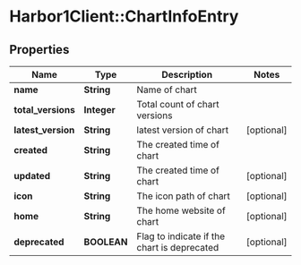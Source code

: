 # Harbor1Client::ChartInfoEntry

## Properties
Name | Type | Description | Notes
------------ | ------------- | ------------- | -------------
**name** | **String** | Name of chart | 
**total_versions** | **Integer** | Total count of chart versions | 
**latest_version** | **String** | latest version of chart | [optional] 
**created** | **String** | The created time of chart | 
**updated** | **String** | The created time of chart | [optional] 
**icon** | **String** | The icon path of chart | [optional] 
**home** | **String** | The home website of chart | [optional] 
**deprecated** | **BOOLEAN** | Flag to indicate if the chart is deprecated | [optional] 


